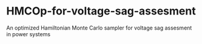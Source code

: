# HMCOp-for-voltage-sag-assesment
An optimized Hamiltonian Monte Carlo sampler for voltage sag assesment in power systems
